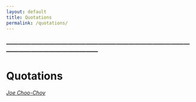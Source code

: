 ```yaml
---
layout: default
title: Quotations
permalink: /quotations/
---
```


### —————————————————————————————————————————————
# Quotations 
<i><a href="https://jchooch.github.io/"> Joe Choo-Choy </a></i>
<br>
<br>


